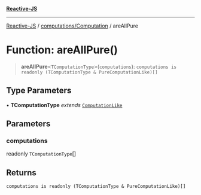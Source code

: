 [**Reactive-JS**](../../../README.md)

***

[Reactive-JS](../../../README.md) / [computations/Computation](../README.md) / areAllPure

# Function: areAllPure()

> **areAllPure**\<`TComputationType`\>(`computations`): `computations is readonly (TComputationType & PureComputationLike)[]`

## Type Parameters

• **TComputationType** *extends* [`ComputationLike`](../../interfaces/ComputationLike.md)

## Parameters

### computations

readonly `TComputationType`[]

## Returns

`computations is readonly (TComputationType & PureComputationLike)[]`
